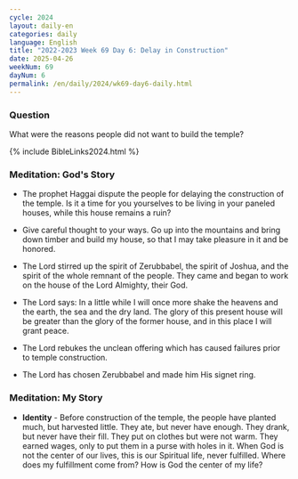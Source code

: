 ```yaml
---
cycle: 2024
layout: daily-en
categories: daily
language: English
title: "2022-2023 Week 69 Day 6: Delay in Construction"
date: 2025-04-26
weekNum: 69
dayNum: 6
permalink: /en/daily/2024/wk69-day6-daily.html
---
```


### Question     
What were the reasons people did not want to build the temple?

{% include BibleLinks2024.html %}

### Meditation: God's Story   
+ The prophet Haggai dispute the people for delaying the construction of the temple. Is it a time for you yourselves to be living in your paneled houses, while this house remains a ruin? 

+ Give careful thought to your ways. Go up into the mountains and bring down timber and build my house, so that I may take pleasure in it and be honored. 

+ The Lord stirred up the spirit of Zerubbabel, the spirit of Joshua, and the spirit of the whole remnant of the people. They came and began to work on the house of the Lord Almighty, their God. 

+ The Lord says: In a little while I will once more shake the heavens and the earth, the sea and the dry land. The glory of this present house will be greater than the glory of the former house, and in this place I will grant peace. 

+ The Lord rebukes the unclean offering which has caused failures prior to temple construction. 

+ The Lord has chosen Zerubbabel and made him His signet ring. 

### Meditation: My Story   
+ **Identity** - Before construction of the temple, the people have planted much, but harvested little. They ate, but never have enough. They drank, but never have their fill. They put on clothes but were not warm. They earned wages, only to put them in a purse with holes in it. When God is not the center of our lives, this is our Spiritual life, never fulfilled. Where does my fulfillment come from? How is God the center of my life? 
